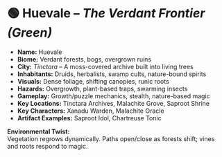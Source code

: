 
# 🟢 Huevale – *The Verdant Frontier (Green)*

- **Name:** Huevale  
- **Biome:** Verdant forests, bogs, overgrown ruins  
- **City:** *Tinctara* – A moss-covered archive built into living trees  
- **Inhabitants:** Druids, herbalists, swamp cults, nature-bound spirits  
- **Visuals:** Dense foliage, shifting canopies, runic roots  
- **Hazards:** Overgrowth, plant-based traps, swarming insects  
- **Gameplay:** Growth/puzzle mechanics, stealth, nature-based magic  
- **Key Locations:** Tinctara Archives, Malachite Grove, Saproot Shrine  
- **Key Characters:** Xanadu Warden, Malachite Oracle  
- **Artifact Examples:** Saproot Idol, Chartreuse Tonic  

**Environmental Twist:**  
Vegetation regrows dynamically. Paths open/close as forests shift; vines and roots respond to magic.